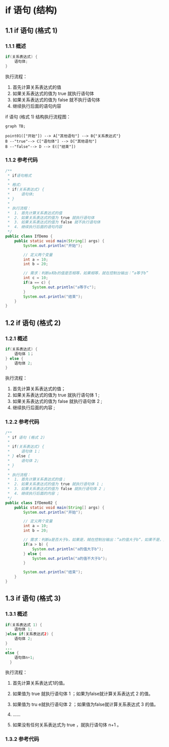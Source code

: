 # if 语句 (结构)

## 1.1 if 语句 (格式 1)

### 1.1.1 概述

```java
if(关系表达式) {
    语句体;
}
```

执行流程：

1. 首先计算关系表达式的值
2. 如果关系表达式的值为 true 就执行语句体
3. 如果关系表达式的值为 false 就不执行语句体
4. 继续执行后面的语句内容

if 语句 (格式 1) 结构执行流程图：

```mermaid
graph TB;

point01(["开始"]) --> A["其他语句"] --> B{"关系表达式"}
B --"true"--> C["语句体"] --> D["其他语句"]
B --"false"--> D --> E(["结束"])
```

### 1.1.2 参考代码

```java
/**
 * if语句格式
 *
 * 格式:
 * if(关系表达式) {
 *     语句体;
 * }
 *
 * 执行流程：
 *  1. 首先计算关系表达式的值
 *  2. 如果关系表达式的值为 true 就执行语句体
 *  3. 如果关系表达式的值为 false 就不执行语句体
 *  4. 继续执行后面的语句内容
 */
public class IfDemo {
    public static void main(String[] args) {
        System.out.println("开始");

        // 定义两个变量
        int a = 10;
        int b = 20;

        // 需求：判断a和b的值是否相等，如果相等，就在控制台输出：“a等于b”
        int c = 10;
        if(a == c) {
            System.out.println("a等于c");
        }
        System.out.println("结束");
    }
}
```

##  1.2 if 语句 (格式 2)

### 1.2.1 概述

```java
if(关系表达式) {
    语句体 1；
} else {
    语句体 2;
}
```

执行流程：

1. 首先计算关系表达式的值；
2. 如果关系表达式的值为 true 就执行语句体 1 ;
3. 如果关系表达式的值为 false 就执行语句体 2 ;
4. 继续执行后面的内容 ;

### 1.2.2 参考代码

```java
/**
 * if 语句 (格式 2)
 *
 * if(关系表达式) {
 *     语句体 1；
 * } else {
 *     语句体 2;
 * }
 *
 * 执行流程：
 *  1. 首先计算关系表达式的值；
 *  2. 如果关系表达式的值为 true 就执行语句体 1 ;
 *  3. 如果关系表达式的值为 false 就执行语句体 2 ;
 *  4. 继续执行后面的内容 ;
 */
public class IfDemo02 {
    public static void main(String[] args) {
        System.out.println("开始");

        // 定义两个变量
        int a = 10;
        int b = 20;

        // 需求：判断a是否大于b，如果是，贼在控制台输出：”a的值大于b“，如果不是，则在控制台输出：”a的值不大于b“
        if(a > b) {
            System.out.println("a的值大于b");
        } else {
            System.out.println("a的值不大于b");
        }

        System.out.println("结束");
    }
}
```



## 1.3 if 语句 (格式 3)

### 1.3.1 概述

```java
if(关系表达式 1) {
    语句体 1;
}else if(关系表达式2) {
    语句体 2;
}
...
else {
    语句体n+1;
  }
```

执行流程：

1. 首先计算关系表达式1的值。

2. 如果值为 true 就执行语句体 1 ；如果为false就计算关系表达式 2 的值。

3. 如果值为 tru e就执行语句体 2 ；如果值为false就计算关系表达式 3 的值。

4. ……

5. 如果没有任何关系表达式为 true ，就执行语句体 n+1 。

### 1.3.2 参考代码

